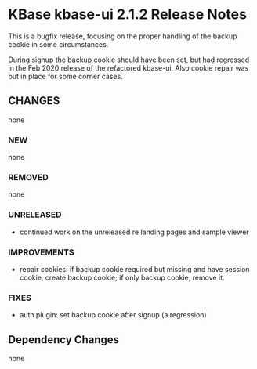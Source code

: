 # KBase kbase-ui 2.1.2 Release Notes

This is a bugfix release, focusing on the proper handling of the backup cookie in some circumstances.

During signup the backup cookie should have been set, but had regressed in the Feb 2020 release of the refactored kbase-ui. Also cookie repair was put in place for some corner cases.

## CHANGES

none

### NEW

none

### REMOVED

none

### UNRELEASED

- continued work on the unreleased re landing pages and sample viewer

### IMPROVEMENTS

- repair cookies: if backup cookie required but missing and have session cookie, create backup cookie; if only backup cookie, remove it.

### FIXES

- auth plugin: set backup cookie after signup (a regression)

## Dependency Changes

none
